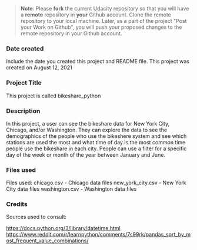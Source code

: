 >**Note**: Please **fork** the current Udacity repository so that you will have a **remote** repository in **your** Github account. Clone the remote repository to your local machine. Later, as a part of the project "Post your Work on Github", you will push your proposed changes to the remote repository in your Github account.

### Date created
Include the date you created this project and README file.
This project was created on August 12, 2021


### Project Title
This project is called bikeshare_python

### Description
In this project, a user can see the bikeshare data for New York City, Chicago, and/or Washington. They can explore the data to see the demographics of the people who use the bikeshere system and see which stations are used the most and what time of day is the most common time people use the bikeshare in each city. 
People can use a filter for a specific day of the week or month of the year between January and June. 

### Files used
Files used:
chicago.csv - Chicago data files
new_york_city.csv - New York City data files
washington.csv - Washington data files


### Credits
Sources used to consult:

https://docs.python.org/3/library/datetime.html
https://www.reddit.com/r/learnpython/comments/7s99rk/pandas_sort_by_most_frequent_value_combinations/

